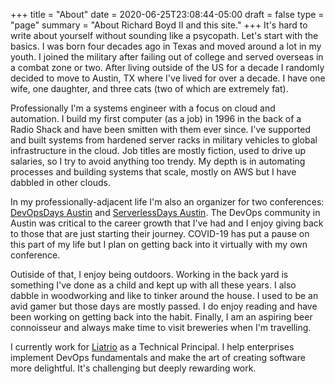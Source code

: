 +++
title = "About"
date = 2020-06-25T23:08:44-05:00
draft = false
type = "page"
summary = "About Richard Boyd II and this site."
+++
It's hard to write about yourself without sounding like a psycopath. Let's start with the basics. I was born four decades ago in Texas and moved around a lot in my youth. I joined the military after failing out of college and served overseas in a combat zone or two. After living outside of the US for a decade I randomly decided to move to Austin, TX where I've lived for over a decade. I have one wife, one daughter, and three cats (two of which are extremely fat).

Professionally I'm a systems engineer with a focus on cloud and automation. I build my first computer (as a job) in 1996 in the back of a Radio Shack and have been smitten with them ever since. I've supported and built systems from hardened server racks in military vehicles to global infrastructure in the cloud. Job titles are mostly fiction, used to drive up salaries, so I try to avoid anything too trendy. My depth is in automating processes and building systems that scale, mostly on AWS but I have dabbled in other clouds. 

In my professionally-adjacent life I'm also an organizer for two conferences: [DevOpsDays Austin](https://devopsdays.org/events/2019-austin/welcome/) and [ServerlessDays Austin](https://atx.serverlessdays.io/). The DevOps community in Austin was critical to the career growth that I've had and I enjoy giving back to those that are just starting their journey. COVID-19 has put a pause on this part of my life but I plan on getting back into it virtually with my own conference.

Outiside of that, I enjoy being outdoors. Working in the back yard is something I've done as a child and kept up with all these years. I also dabble in woodworking and like to tinker around the house. I used to be an avid gamer but those days are mostly passed. I do enjoy reading and have been working on getting back into the habit. Finally, I am an aspiring beer connoisseur and always make time to visit breweries when I'm travelling.

I currently work for [Liatrio](https://www.liatrio.com/) as a Technical Principal. I help enterprises implement DevOps fundamentals and make the art of creating software more delightful. It's challenging but deeply rewarding work. 